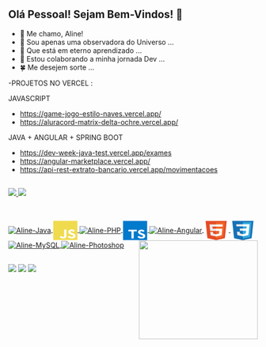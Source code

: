 ## Olá Pessoal! Sejam Bem-Vindos! 👋
- :woman: Me chamo, Aline!
- :milky_way: Sou apenas uma observadora do Universo ...
- 🌱 Que está em eterno aprendizado ...
- 💞️ Estou colaborando a minha jornada Dev ...
- :four_leaf_clover: Me desejem sorte ...

-PROJETOS NO VERCEL : 
  
  JAVASCRIPT
- https://game-jogo-estilo-naves.vercel.app/
- https://aluracord-matrix-delta-ochre.vercel.app/
  
 JAVA + ANGULAR + SPRING BOOT</p>
- https://dev-week-java-test.vercel.app/exames
- https://angular-marketplace.vercel.app/
- https://api-rest-extrato-bancario.vercel.app/movimentacoes

##

<div>
  <a href="https://github.com/alinealien">
  <img height="180em" src="https://github-readme-stats.vercel.app/api?username=alinealien&show_icons=true&theme=radical&include_all_commits=true&count_private=true"/>
  <img height="180em" src="https://github-readme-stats.vercel.app/api/top-langs/?username=alinealien&layout=compact&langs_count=7&theme=radical"/>
</div>
  
  ##
  
  <div style="display: inline_block"><br>
  <img align="center" alt="Aline-Java" height="40" width="50" src="https://cdn.jsdelivr.net/gh/devicons/devicon/icons/java/java-original.svg">
  <img align="center" alt="Aline-Js" height="40" width="50" src="https://raw.githubusercontent.com/devicons/devicon/master/icons/javascript/javascript-plain.svg">
  <img align="center" alt="Aline-PHP" height="40" width="50" src="https://cdn.jsdelivr.net/gh/devicons/devicon/icons/php/php-original.svg">
  <img align="center" alt="Aline-Ts" height="40" width="50" src="https://raw.githubusercontent.com/devicons/devicon/master/icons/typescript/typescript-plain.svg">
  <img align="center" alt="Aline-Angular" height="40" width="50" src="https://cdn.jsdelivr.net/gh/devicons/devicon/icons/angularjs/angularjs-original.svg">
  <img align="center" alt="Aline-HTML" height="40" width="50" src="https://raw.githubusercontent.com/devicons/devicon/master/icons/html5/html5-original.svg">
  <img align="center" alt="Aline-CSS" height="40" width="50" src="https://raw.githubusercontent.com/devicons/devicon/master/icons/css3/css3-original.svg">
  <img align="center" alt="Aline-MySQL" height="40" width="50" src="https://cdn.jsdelivr.net/gh/devicons/devicon/icons/mysql/mysql-plain.svg">
  <img align="center" alt="Aline-Photoshop" height="40" width="50" src="https://cdn.jsdelivr.net/gh/devicons/devicon/icons/photoshop/photoshop-plain.svg">
  <img align="right"  height="200" width="240" src="https://i.makeagif.com/media/6-20-2018/hH5G05.gif">
</div>

  ##
  
 <div> 
  <a href = "mailto:alinebdantunes@gmail.com"><img src="https://img.shields.io/badge/-Gmail-%23333?style=for-the-badge&logo=gmail&logoColor=white" target="_blank"></a>
  <a href="https://www.linkedin.com/in/aline-antunes-a908a6174/" target="_blank"><img src="https://img.shields.io/badge/-LinkedIn-%230077B5?style=for-the-badge&logo=linkedin&logoColor=white" target="_blank"></a> 
   <a href="https://www.instagram.com/allineantunnes/" target="_blank"><img src="https://img.shields.io/badge/-Instagram-%23E4405F?style=for-the-badge&logo=instagram&logoColor=white" target="_blank"></a>
</div>
